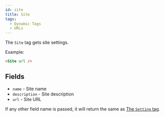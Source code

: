 ```yaml
---
id: site
title: Site
tags:
  - Dynamic Tags
  - URLs
---
```

The `Site` tag gets site settings.

Example:

```html
<Site url />
```

## Fields

- `name` - Site name
- `description` - Site description
- `url` - Site URL

If any other field name is passed, it will return the same as  [The `Setting` tag](/docs/learning-guides/dynamic-tags/setting).